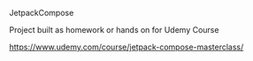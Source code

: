 JetpackCompose 

Project built as homework or hands on for Udemy Course

https://www.udemy.com/course/jetpack-compose-masterclass/
